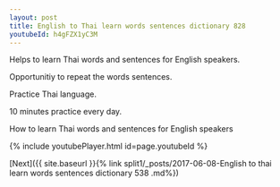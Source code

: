 ```yaml
---
layout: post
title: English to Thai learn words sentences dictionary 828 
youtubeId: h4gFZX1yC3M
---
```

 
 
Helps to learn Thai words and sentences for English speakers.

Opportunitiy to repeat the words sentences. 

Practice Thai language. 
 
10 minutes practice every day. 
 
How to learn Thai words and sentences for English speakers 
 
{% include youtubePlayer.html id=page.youtubeId %}
 
 
[Next]({{ site.baseurl }}{% link  split1/_posts/2017-06-08-English to thai learn words sentences dictionary 538 .md%})
 
